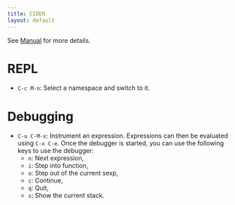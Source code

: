 ```yaml
---
title: CIDER
layout: default
---
```


See [Manual](https://docs.cider.mx/cider/index.html "Manual") for more
details.

# REPL

- `C-c M-n`: Select a namespace and switch to it.


# Debugging

- `C-u C-M-x`: Instrument an expression.  Expressions can then be
  evaluated using `C-x C-e`.  Once the debugger is started, you can
  use the following keys to use the debugger:
  - `n`: Next expression,
  - `i`: Step into function,
  - `o`: Step out of the current sexp,
  - `c`: Continue,
  - `q`: Quit,
  - `s`: Show the current stack.
